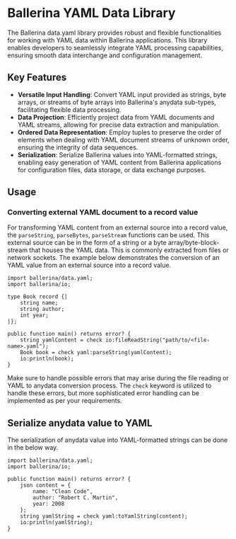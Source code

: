 # Ballerina YAML Data Library

The Ballerina data.yaml library provides robust and flexible functionalities for working with YAML data within 
Ballerina applications. 
This library enables developers to seamlessly integrate YAML processing capabilities, 
ensuring smooth data interchange and configuration management.

## Key Features

- **Versatile Input Handling**: Convert YAML input provided as strings, byte arrays, or streams of byte arrays into 
 Ballerina's anydata sub-types, facilitating flexible data processing.
- **Data Projection**: Efficiently project data from YAML documents and YAML streams, 
 allowing for precise data extraction and manipulation.
- **Ordered Data Representation**: Employ tuples to preserve the order of elements when dealing with 
 YAML document streams of unknown order, ensuring the integrity of data sequences.
- **Serialization**: Serialize Ballerina values into YAML-formatted strings, enabling easy generation of YAML content 
 from Ballerina applications for configuration files, data storage, or data exchange purposes.

## Usage

### Converting external YAML document to a record value

For transforming YAML content from an external source into a record value, 
the `parseString`, `parseBytes`, `parseStream` functions can be used. 
This external source can be in the form of a string or a byte array/byte-block-stream that houses the YAML data.
This is commonly extracted from files or network sockets. The example below demonstrates the conversion of an 
YAML value from an external source into a record value.

```ballerina
import ballerina/data.yaml;
import ballerina/io;

type Book record {|
    string name;
    string author;
    int year;
|};

public function main() returns error? {
    string yamlContent = check io:fileReadString("path/to/<file-name>.yaml");
    Book book = check yaml:parseString(yamlContent);
    io:println(book);
}
```

Make sure to handle possible errors that may arise during the file reading or YAML to anydata conversion process. 
The `check` keyword is utilized to handle these errors, 
but more sophisticated error handling can be implemented as per your requirements.

## Serialize anydata value to YAML

The serialization of anydata value into YAML-formatted strings can be done in the below way.

```ballerina
import ballerina/data.yaml;
import ballerina/io;

public function main() returns error? {
    json content = {
        name: "Clean Code",
        author: "Robert C. Martin",
        year: 2008
    };
    string yamlString = check yaml:toYamlString(content);
    io:println(yamlString);
}
```
